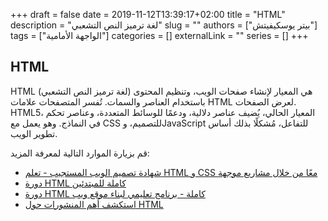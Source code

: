 +++
draft = false
date = 2019-11-12T13:39:17+02:00
title = "HTML"
description = "لغة ترميز النص التشعبي"
slug = ""
authors = ["بيتر يوسكيفيتش"]
tags = ["الواجهة الأمامية"]
categories = []
externalLink = ""
series = []
+++

## HTML

HTML (لغة ترميز النص التشعبي) هي المعيار لإنشاء صفحات الويب، وتنظيم المحتوى باستخدام العناصر والسمات. تُفسر المتصفحات علامات HTML لعرض الصفحات. HTML5، المعيار الحالي، يُضيف عناصر دلالية، ودعمًا للوسائط المتعددة، وعناصر تحكم في النماذج. وهو يعمل مع CSS للتصميم، وJavaScript للتفاعل، مُشكلًا بذلك أساس تطوير الويب.

قم بزيارة الموارد التالية لمعرفة المزيد:

- [شهادة تصميم الويب المستجيب - تعلم HTML و CSS معًا من خلال مشاريع موجهة](https://www.freecodecamp.org/learn/2022/responsive-web-design/)
- [دورة HTML كاملة للمبتدئين](https://youtu.be/mJgBOIoGihA)
- [دورة HTML كاملة - برنامج تعليمي لبناء موقع ويب](https://www.youtube.com/watch?v=pQN-pnXPaVg)
- [استكشف أهم المنشورات حول HTML](https://app.daily.dev/tags/html?ref=roadmapsh)

